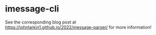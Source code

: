 # imessage-cli
See the corresponding blog post at https://johnlarkin1.github.io/2022/message-parser/ for more information!
